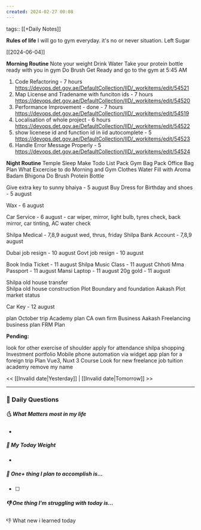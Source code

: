 ```yaml
---
created: 2024-02-27 00:08
---
```

tags:: [[+Daily Notes]]

**Rules of life**
I will go to gym everyday. it's no or never situation.
Left Sugar

[[2024-06-04]]

**Morning Routine**
Note your weight
Drink Water
Take your protein bottle ready with you in gym
Do Brush
Get Ready and go to the gym at 5:45 AM

1. Code Refactoring - 7 hours
https://devops.det.gov.ae/DefaultCollection/IID/_workitems/edit/54521
1. Map License and Tradename with funciton ids - 7 hours
https://devops.det.gov.ae/DefaultCollection/IID/_workitems/edit/54520
1. Performance Improvement - done - 7 hours
https://devops.det.gov.ae/DefaultCollection/IID/_workitems/edit/54519
5. Localisation of whole project - 6 hours
https://devops.det.gov.ae/DefaultCollection/IID/_workitems/edit/54522
1. show licenese id and function id in iid autocomplete - 5
https://devops.det.gov.ae/DefaultCollection/IID/_workitems/edit/54523
1. Handle Error Message Properly - 5
https://devops.det.gov.ae/DefaultCollection/IID/_workitems/edit/54524

**Night Routine**
Temple Sleep
Make Todo List
Pack Gym Bag
Pack Office Bag
Plan What Excercise to do
Morning and Gym Clothes
Water Fill with Aroma
Badam Bhigona
Do Brush
Protein Bottle


Give extra key to sunny bhaiya - 5 august
Buy Dress for Birthday and shoes - 5 august

Wax - 6 august

Car Service - 6 august - car wiper, mirror, light bulb, tyres check, back mirror, car tinting, AC water check

Shilpa Medical - 7,8,9 august wed, thrus, friday
Shilpa Bank Account - 7,8,9 august

Dubai job resign - 10 august
Govt job resign - 10 august

Book India Ticket - 11 august
Shilpa Music Class - 11 august
Chhoti Mma Passport - 11 august
Mansi Laptop - 11 august
20g gold - 11 august

Shilpa old house transfer\
Shilpa old house construction
Plot Boundary and foundation 
Aakash Plot market status


Car Key - 12 august


plan October trip
Academy plan
CA own firm Business 
Aakash Freelancing business plan
FRM Plan


**Pending:**

look for other exercise of shoulder
apply for attendance
shilpa shopping 
Investment portfolio 
Mobile phone automation via widget app
plan for a foreign trip
Plan Vue3, Nuxt 3 Course
Look for new freelance job 
tuition academy remove my name


<< [[Invalid date|Yesterday]] | [[Invalid date|Tomorrow]] >>

---
### 📅 Daily Questions
##### 🌜 What Matters most in my life
- 

##### 🙌 My Today Weight
- 

##### 🚀 One+ thing I plan to accomplish is...
- [ ] 

##### 👎 One thing I'm struggling with today is...


👎 What new i learned today
